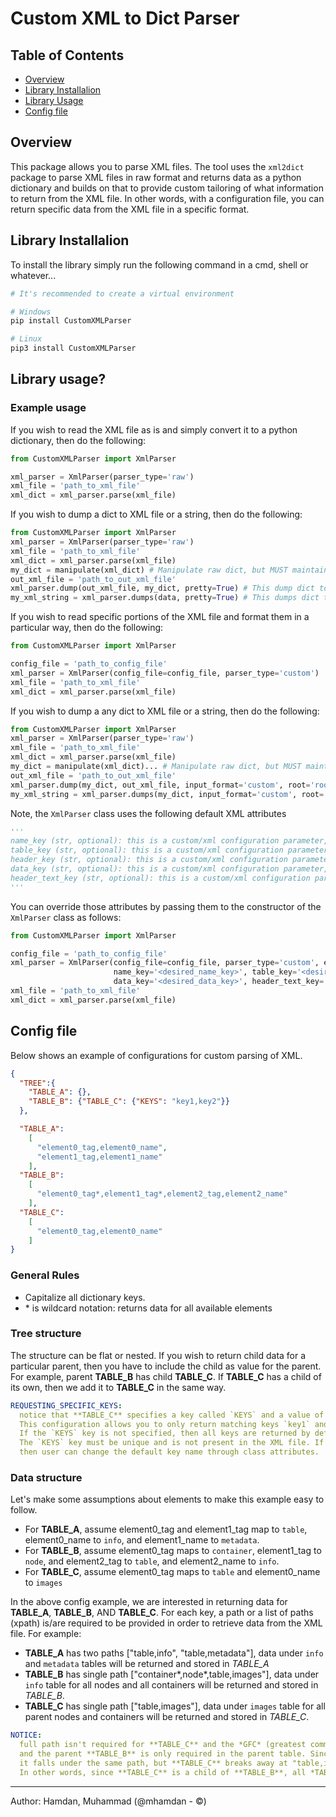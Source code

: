 Custom XML to Dict Parser
==============================
## Table of Contents

 * [Overview](#overview)
 * [Library Installalion](#library-installalion)
 * [Library Usage](#library-usage)
 * [Config file](#config-file)


## Overview
This package allows you to parse XML files. The tool uses the `xml2dict` package to parse XML files in raw format and returns data as a python dictionary and builds on that to provide custom tailoring of what information to return from the XML file. In other words, with a configuration file, you can return specific data from the XML file in a specific format.

## Library Installalion
To install the library simply run the following command in a cmd, shell or whatever...

```bash
# It's recommended to create a virtual environment

# Windows
pip install CustomXMLParser

# Linux
pip3 install CustomXMLParser
```

## Library usage?

### Example usage
If you wish to read the XML file as is and simply convert it to a python dictionary, then do the following:
```python
from CustomXMLParser import XmlParser

xml_parser = XmlParser(parser_type='raw')
xml_file = 'path_to_xml_file'
xml_dict = xml_parser.parse(xml_file)
```

If you wish to dump a dict to XML file or a string, then do the following:
```python
from CustomXMLParser import XmlParser
xml_parser = XmlParser(parser_type='raw')
xml_file = 'path_to_xml_file'
xml_dict = xml_parser.parse(xml_file)
my_dict = manipulate(xml_dict) # Manipulate raw dict, but MUST maintain structure
out_xml_file = 'path_to_out_xml_file'
xml_parser.dump(out_xml_file, my_dict, pretty=True) # This dump dict to xml file
my_xml_string = xml_parser.dumps(data, pretty=True) # This dumps dict to a string
```


If you wish to read specific portions of the XML file and format them in a particular way, then do the following:
```python
from CustomXMLParser import XmlParser

config_file = 'path_to_config_file'
xml_parser = XmlParser(config_file=config_file, parser_type='custom')
xml_file = 'path_to_xml_file'
xml_dict = xml_parser.parse(xml_file)
```

If you wish to dump a any dict to XML file or a string, then do the following:
```python
from CustomXMLParser import XmlParser
xml_parser = XmlParser(parser_type='raw')
xml_file = 'path_to_xml_file'
xml_dict = xml_parser.parse(xml_file)
my_dict = manipulate(xml_dict)... # Manipulate raw dict, but MUST maintain structure
out_xml_file = 'path_to_out_xml_file'
xml_parser.dump(my_dict, out_xml_file, input_format='custom', root='root', pretty=True) # This dump dict to xml file
my_xml_string = xml_parser.dumps(my_dict, input_format='custom', root='root', pretty=True) # This dumps dict to a string
```


Note, the `XmlParser` class uses the following default XML attributes

```python
'''
name_key (str, optional): this is a custom/xml configuration parameter, and it is the name of primary tag. Defaults to "@name".
table_key (str, optional): this is a custom/xml configuration parameter, and it is the table identifier. Defaults to "th".
header_key (str, optional): this is a custom/xml configuration parameter, and it is the header identifier. Defaults to 'header'.
data_key (str, optional): this is a custom/xml configuration parameter, and it is the data identifier. Defaults to "rows".
header_text_key (str, optional): this is a custom/xml configuration parameter, and it is the table's key identifier. Defaults to "#text".
'''
```

You can override those attributes by passing them to the constructor of the `XmlParser` class as follows:

```python
from CustomXMLParser import XmlParser

config_file = 'path_to_config_file'
xml_parser = XmlParser(config_file=config_file, parser_type='custom', encoding='utf-8',
                       name_key='<desired_name_key>', table_key='<desired_table_key>', header_key='<desired_header_keyr>',
                       data_key='<desired_data_key>', header_text_key='<desired_header_text_key>')
xml_file = 'path_to_xml_file'
xml_dict = xml_parser.parse(xml_file)
```

## Config file

Below shows an example of configurations for custom parsing of XML.

```json
{
  "TREE":{
    "TABLE_A": {},
    "TABLE_B": {"TABLE_C": {"KEYS": "key1,key2"}}
  },

  "TABLE_A":
    [
      "element0_tag,element0_name",
      "element1_tag,element1_name"
    ],
  "TABLE_B":
    [
      "element0_tag*,element1_tag*,element2_tag,element2_name"
    ],
  "TABLE_C":
    [
      "element0_tag,element0_name"
    ]
}

```

### General Rules
- Capitalize all dictionary keys.
- \* is wildcard notation: returns data for all available elements

### Tree structure
The structure can be flat or nested. If you wish to return child data for a particular parent, then you have to include the child as value for the parent. For example, parent **TABLE_B** has child **TABLE_C**. If **TABLE_C** has a child of its own, then we add it to **TABLE_C** in the same way.

```yaml
REQUESTING_SPECIFIC_KEYS:
  notice that **TABLE_C** specifies a key called `KEYS` and a value of `key1,key2`.
  This configuration allows you to only return matching keys `key1` and `key2` for *TABLE_C*.
  If the `KEYS` key is not specified, then all keys are returned by default.
  The `KEYS` key must be unique and is not present in the XML file. If it is present,
  then user can change the default key name through class attributes.

```

### Data structure
Let's make some assumptions about elements to make this example easy to follow.
- For **TABLE_A**, assume element0_tag and element1_tag map to `table`, element0_name to `info`, and element1_name to `metadata`.
- For **TABLE_B**, assume element0_tag maps to `container`, element1_tag to `node`, and element2_tag to `table`, and element2_name to `info`.
- For **TABLE_C**, assume element0_tag maps to `table` and element0_name to `images`

In the above config example, we are interested in returning data for **TABLE_A**, **TABLE_B**, AND **TABLE_C**.
For each key, a path or a list of paths (xpath) is/are required to be provided in order to retrieve data from the XML file. For example:
- **TABLE_A** has two paths ["table,info", "table,metadata"], data under `info` and `metadata` tables will be returned and stored in *TABLE_A*
- **TABLE_B** has single path ["container*,node*,table,images"], data under `info` table for all nodes and all containers will be returned and stored in *TABLE_B*.
- **TABLE_C** has single path ["table,images"], data under `images` table for all parent nodes and containers will be returned and stored in *TABLE_C*. 

```yaml
NOTICE:
  full path isn't required for **TABLE_C** and the *GFC* (greatest common factor) between the child **TABLE_C**,
  and the parent **TABLE_B** is only required in the parent table. Since **TABLE_C** is a child of **TABLE_B**,
  it falls under the same path, but **TABLE_C** breaks away at "table,images" and that's why it is the only specified path.
  In other words, since **TABLE_C** is a child of **TABLE_B**, all *TABLE_B* rules carry over to *TABLE_C*. 
```

----------------------------------------
Author: Hamdan, Muhammad (@mhamdan - ©)
